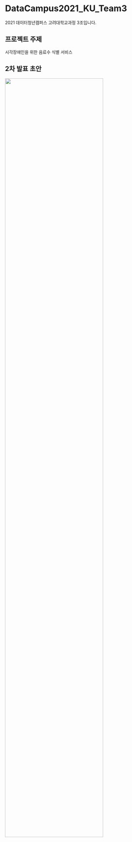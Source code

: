 # DataCampus2021_KU_Team3
2021 데이터청년캠퍼스 고려대학교과정 3조입니다.

## 프로젝트 주제
시각장애인을 위한 음료수 식별 서비스

## 2차 발표 초안
<img width="80%" src="https://github.com/rhksdn2314/DataCampus2021_KU_Team3/files/6855153/Team3_ppt2.pdf"/>
